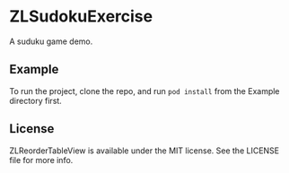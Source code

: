 # ZLSudokuExercise

A suduku game demo.

## Example

To run the project, clone the repo, and run `pod install` from the Example directory first.

## License

ZLReorderTableView is available under the MIT license. See the LICENSE file for more info.
